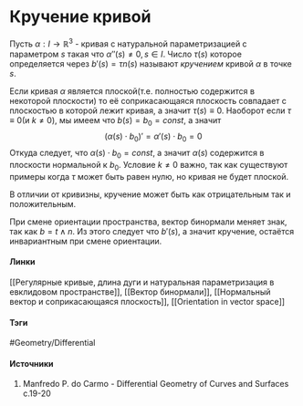 # Кручение кривой
Пусть $\alpha:I\to\mathbb{R}^{3}$ - кривая с натуральной параметризацией с параметром $s$ такая что $\alpha''(s)\ne0,s\in I$. Число $\tau(s)$ которое определяется через $b'(s)=\tau n(s)$ называют *кручением* кривой $\alpha$ в точке $s$.

Если кривая $\alpha$ является плоской(т.е. полностью содержится в некоторой плоскости) то её соприкасающаяся плоскость совпадает с плоскостью в которой лежит кривая, а значит $\tau(s)\equiv0$. Наоборот если $\tau\equiv0$(и $k\ne0$), мы имеем что $b(s)=b_{0}=const$, а значит
$$
(\alpha(s)\cdot b_{0})'=\alpha'(s)\cdot b_{0}=0
$$
Откуда следует, что $\alpha(s)\cdot b_{0}=const$, а значит $\alpha(s)$ содержится в плоскости нормальной к $b_{0}$. Условие $k\ne0$ важно, так как существуют примеры когда $\tau$ может быть равен нулю, но кривая не будет плоской.

В отличии от кривизны, кручение может быть как отрицательным так и положительным. 

При смене ориентации пространства, вектор бинормали меняет знак, так как $b=t\wedge n$. Из этого следует что $b'(s)$, а значит кручение, остаётся инвариантным при смене ориентации.
#### Линки
 [[Регулярные кривые, длина дуги и натуральная параметризация в евклидовом пространстве]],
 [[Вектор бинормали]],
 [[Нормальный вектор и соприкасающаяся плоскость]],
 [[Orientation in vector space]]
#### Тэги
 #Geometry/Differential 
#### Источники
 1. Manfredo P. do Carmo - Differential Geometry of Curves and Surfaces с.19-20
